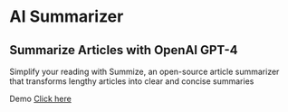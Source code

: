 # AI Summarizer

<h2>Summarize Articles with
OpenAI GPT-4</h2>
<p>Simplify your reading with Summize, an open-source article summarizer that transforms lengthy articles into clear and concise summaries</p>
<p>Demo <a href="https://capable-moonbeam-2e6b68.netlify.app">Click here</a></p>
